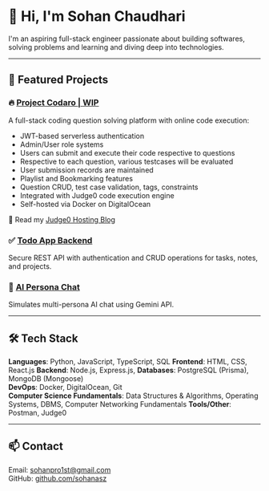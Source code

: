 # 👋 Hi, I'm Sohan Chaudhari

I'm an aspiring full-stack engineer passionate about building softwares, solving problems and learning and diving deep into technologies.

---

## 🚀 Featured Projects

### 🔥 [Project Codaro | WIP](https://github.com/sohanasz/Codaro)
A full-stack coding question solving platform with online code execution:
- JWT-based serverless authentication
- Admin/User role systems
- Users can submit and execute their code respective to questions
- Respective to each question, various testcases will be evaluated
- User submission records are maintained
- Playlist and Bookmarking features 
- Question CRUD, test case validation, tags, constraints
- Integrated with Judge0 code execution engine
- Self-hosted via Docker on DigitalOcean

🔗 Read my [Judge0 Hosting Blog](https://sohanasz.hashnode.dev/how-to-self-host-judge0-complete-guide-with-debugging)

### ✅ [Todo App Backend](https://github.com/sohanasz/Todo-Note-Taking-Application-Backend)
Secure REST API with authentication and CRUD operations for tasks, notes, and projects.

### 🤖 [AI Persona Chat](https://github.com/sohanasz/AI-SIMULATED-PERSONA)
Simulates multi-persona AI chat using Gemini API.

---

## 🛠 Tech Stack
**Languages**: Python, JavaScript, TypeScript, SQL 
**Frontend**: HTML, CSS, React.js
**Backend**: Node.js, Express.js, 
**Databases**: PostgreSQL (Prisma), MongoDB (Mongoose)  
**DevOps**: Docker, DigitalOcean, Git  
**Computer Science Fundamentals**: Data Structures & Algorithms, Operating Systems, DBMS, Computer Networking Fundamentals
**Tools/Other**: Postman, Judge0

---

## 📫 Contact
Email: [sohanpro1st@gmail.com](mailto:sohanpro1st@gmail.com)  
GitHub: [github.com/sohanasz](https://github.com/sohanasz)
